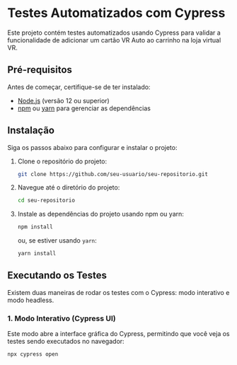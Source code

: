 # Testes Automatizados com Cypress

Este projeto contém testes automatizados usando Cypress para validar a funcionalidade de adicionar um cartão VR Auto ao carrinho na loja virtual VR.

## Pré-requisitos

Antes de começar, certifique-se de ter instalado:

- [Node.js](https://nodejs.org/en/) (versão 12 ou superior)
- [npm](https://www.npmjs.com/get-npm) ou [yarn](https://yarnpkg.com/getting-started/install) para gerenciar as dependências

## Instalação

Siga os passos abaixo para configurar e instalar o projeto:

1. Clone o repositório do projeto:

    ```bash
    git clone https://github.com/seu-usuario/seu-repositorio.git
    ```

2. Navegue até o diretório do projeto:

    ```bash
    cd seu-repositorio
    ```

3. Instale as dependências do projeto usando npm ou yarn:

    ```bash
    npm install
    ```

    ou, se estiver usando `yarn`:

    ```bash
    yarn install
    ```

## Executando os Testes

Existem duas maneiras de rodar os testes com o Cypress: modo interativo e modo headless.

### 1. Modo Interativo (Cypress UI)

Este modo abre a interface gráfica do Cypress, permitindo que você veja os testes sendo executados no navegador:

```bash
npx cypress open
```
